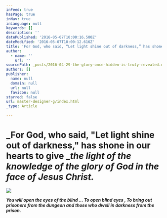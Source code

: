 ```yaml
---
inFeed: true
hasPage: true
inNav: true
inLanguage: null
keywords: []
description: ''
datePublished: '2016-05-07T10:00:16.500Z'
dateModified: '2016-05-07T10:00:12.616Z'
title: 'For God, who said, “Let light shine out of darkness,” has shone in our hearts to give the light of the knowledge of the glory of God in the face of Jesus Christ.'
author:
  - name: ''
    url: ''
sourcePath: _posts/2016-04-29-the-glory-once-hidden-is-truly-revealed.md
authors: []
publisher:
  name: null
  domain: null
  url: null
  favicon: null
starred: false
url: master-designer-g/index.html
_type: Article

---
```

# _For God, who said, "Let light shine out of darkness," has shone in our hearts to give _**_the light of the knowledge of the glory of God in the face of Jesus Christ._**
![](https://the-grid-user-content.s3-us-west-2.amazonaws.com/10797a56-1cd1-4d84-983b-7f95d33f57d7.jpg)

_**You will open the eyes of the blind ... To open blind eyes , To bring out prisoners from the dungeon and those who dwell in darkness from the prison.**_